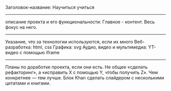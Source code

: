 Заголовок-название: Научиться учиться

___________________________
описание проекта и его функциональности:
Главное - контент. Весь фокус на него.

___________________________
Указание, что за технологии используются, если их много
Веб-разработка: html, css
Графика: svg
Аудио, видео и мультимедиа: YT-видео с помощью iframe

___________________________
Планы по доработке проекта, если они есть. Не общее «сделать рефакторинг», а «исправить X с помощью Y, чтобы получить Z». Чем конкретнее — тем лучше.
Блок Khan сделать слайдером с несколькими цитатами и книгами.